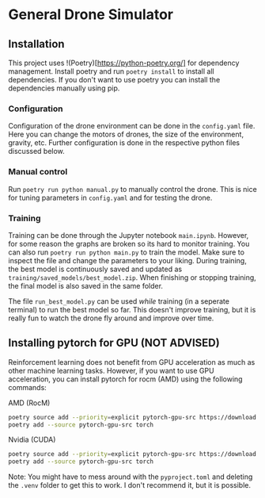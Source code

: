 # General Drone Simulator
## Installation
This project uses !(Poetry)[https://python-poetry.org/] for dependency management. Install poetry and run `poetry install` to install all dependencies. 
If you don't want to use poetry you can install the dependencies manually using pip.

### Configuration
Configuration of the drone environment can be done in the `config.yaml` file. Here you can change the motors of drones, the size of the environment, gravity, etc.
Further configuration is done in the respective python files discussed below.

### Manual control
Run `poetry run python manual.py` to manually control the drone. This is nice for tuning parameters in `config.yaml` and for testing the drone.

### Training
Training can be done through the Jupyter notebook `main.ipynb`. However, for some reason the graphs are broken so its hard to monitor training.
You can also run `poetry run python main.py` to train the model. Make sure to inspect the file and change the parameters to your liking.
During training, the best model is continuously saved and updated as `training/saved_models/best_model.zip`. When finishing or stopping training, the final model is also saved in the same folder.

The file `run_best_model.py` can be used *while* training (in a seperate terminal) to run the best model so far. This doesn't improve training, but it is really fun to watch the drone fly around and improve over time.

## Installing pytorch for GPU (NOT ADVISED)
Reinforcement learning does not benefit from GPU acceleration as much as other machine learning tasks. However, if you want to use GPU acceleration, you can install pytorch for rocm (AMD) using the following commands:

AMD (RocM)
```bash
poetry source add --priority=explicit pytorch-gpu-src https://download.pytorch.org/whl/cu118
poetry add --source pytorch-gpu-src torch
```

Nvidia (CUDA)
```bash
poetry source add --priority=explicit pytorch-gpu-src https://download.pytorch.org/whl/cu118
poetry add --source pytorch-gpu-src torch
```

Note: You might have to mess around with the `pyproject.toml` and deleting the `.venv` folder to get this to work. I don't recommend it, but it is possible.